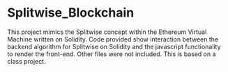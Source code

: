 # Splitwise_Blockchain

This project mimics the Splitwise concept within the Ethereum Virtual Machine written on Solidity. Code provided show interaction between the backend algorithm for Splitwise on Solidity
and the javascript functionality to render the front-end. Other files were not included. This is based on a class project.
